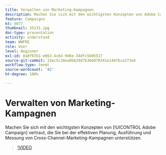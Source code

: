 ```yaml
---
title: Verwalten von Marketing-Kampagnen
description: Machen Sie sich mit den wichtigsten Konzepten von Adobe Campaign vertraut, die Sie bei der effektiven Planung, Ausführung und Messung von Cross-Channel-Marketing-Kampagnen unterstützen.
feature: Campaigns
kt: 5077
thumbnail: 35131.jpg
doc-type: presentation
activity: understand
team: WWFRE
role: User
level: Beginner
exl-id: 0a8f07b1-e663-4c64-9d6e-34dfc5b05517
source-git-commit: 32ec5c28ea0bb3947b30dd78341e144f6ce273a4
workflow-type: tm+mt
source-wordcount: '42'
ht-degree: 100%

---
```


# Verwalten von Marketing-Kampagnen

Machen Sie sich mit den wichtigsten Konzepten von [!UICONTROL Adobe Campaign] vertraut, die Sie bei der effektiven Planung, Ausführung und Messung von Cross-Channel-Marketing-Kampagnen unterstützen.

>[!VIDEO](https://video.tv.adobe.com/v/35131?quality=12)
